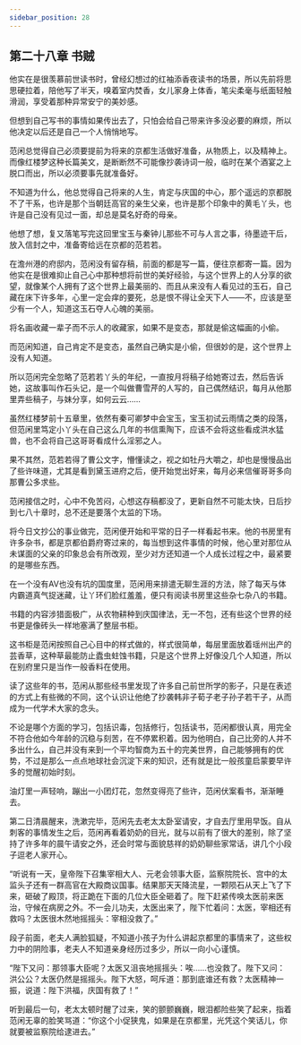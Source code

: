 ```yaml
---
sidebar_position: 28
---
```


## 第二十八章 **书贼**

他实在是很羡慕前世读书时，曾经幻想过的红袖添香夜读书的场景，所以先前将思思硬拉着，陪他写了半天，嗅着室内焚香，女儿家身上体香，笔尖柔毫与纸面轻触滑润，享受着那种异常安宁的美妙感。

但想到自己写书的事情如果传出去了，只怕会给自己带来许多没必要的麻烦，所以他决定以后还是自己一个人悄悄地写。

范闲总觉得自己必须要提前为将来的京都生活做好准备，从物质上，以及精神上。而像红楼梦这种长篇美文，是断断然不可能像抄袭诗词一般，临时在某个酒宴之上脱口而出，所以必须要事先就准备好。

不知道为什么，他总觉得自己将来的人生，肯定与庆国的中心，那个遥远的京都脱不了干系，也许是那个当朝廷高官的亲生父亲，也许是那个印象中的黄毛丫头，也许是自己没有见过一面，却总是莫名好奇的母亲。

他想了想，复又落笔写完这回里宝玉与秦钟儿那些不可与人言之事，待墨迹干后，放入信封之中，准备寄给远在京都的范若若。

在澹州港的府邸内，范闲没有留存稿，前面的都是写一篇，便往京都寄一篇。因为他实在是很难抑止自己心中那种想将前世的美好经验，与这个世界上的人分享的欲望，就像某个人拥有了这个世界上最美丽的、而且从来没有人看见过的玉石，自己藏在床下许多年，心里一定会痒的要死，总是恨不得让全天下人——不，应该是至少有一个人，知道这玉石夺人心魄的美丽。

将名画收藏一辈子而不示人的收藏家，如果不是变态，那就是偷这幅画的小偷。

而范闲知道，自己肯定不是变态，虽然自己确实是小偷，但很妙的是，这个世界上没有人知道。

所以范闲完全忽略了范若若丫头的年纪，一直按月将稿子给她寄过去，然后告诉她，这故事叫作石头记，是一个叫做曹雪芹的人写的，自己偶然结识，每月从他那里弄些稿子，与妹分享，如何云云……

虽然红楼梦前十五章里，依然有秦可卿梦中会宝玉，宝玉初试云雨情之类的段落，但范闲里笃定小丫头在自己这么几年的书信熏陶下，应该不会将这些看成洪水猛兽，也不会将自己这哥哥看成什么淫邪之人。

果不其然，范若若得了曹公文字，懵懂读之，视之如牡丹大嚼之，却也是慢慢品出了些许味道，尤其是看到黛玉进府之后，便开始觉出好来，每月必来信催哥哥多向那曹公多求些。

范闲接信之时，心中不免苦闷，心想这存稿都没了，更新自然不可能太快，日后抄到七八十章时，总不还是要落个太监的下场。

将今日文抄公的事业做完，范闲便开始和平常的日子一样看起书来。他的书房里有许多杂书，都是京都伯爵府寄过来的，每当想到这件事情的时候，他心里对那位从未谋面的父亲的印象总会有所改观，至少对方还知道一个人成长过程之中，最紧要的是哪些东西。

在一个没有AV也没有坑的国度里，范闲用来排遣无聊生涯的方法，除了每天与体内霸道真气捉迷藏，让丫环们脸红羞羞，便只有阅读书房里这些杂七杂八的书籍。

书籍的内容涉猎面极广，从农物耕种到庆国律法，无一不包，还有些这个世界的经书更是像砖头一样地塞满了整层书柜。

这书柜是范闲按照自己心目中的样式做的，样式很简单，每层里面放着瑶州出产的芸香草，这种草最能防止蠹虫蛀蚀书籍，只是这个世界上好像没几个人知道，所以在别府里只是当作一般香料在使用。

读了这些年的书，范闲从那些经书里发现了许多自己前世所学的影子，只是在表述的方式上有些微的不同，这个认识让他绝了抄袭韩非子荀子老子孙子若干子，从而成为一代学术大家的念头。

不论是哪个方面的学习，包括识毒，包括修行，包括读书，范闲都很认真，用完全不符合他如今年龄的沉稳与刻苦，在不停累积着。因为他明白，自己比旁的人并不多出什么，自己并没有来到一个平均智商为五十的完美世界，自己能够拥有的优势，不过是那么一点点地球社会沉淀下来的知识，还有就是比一般孩童启蒙要早许多的觉醒初始时刻。

油灯里一声轻响，蹦出一小团灯花，忽然变得亮了些许，范闲伏案看书，渐渐睡去。

第二日清晨醒来，洗漱完毕，范闲先去老太太卧室请安，才自去厅里用早饭。自从刺客的事情发生之后，范闲再看着奶奶的目光，就与以前有了很大的差别，除了坚持了许多年的晨午请安之外，还会时常与面貌慈祥的奶奶聊些家常话，讲几个小段子逗老人家开心。

“听说有一天，皇帝陛下召集宰相大人、元老会领事大臣，监察院院长、宫中的太监头子还有一群高官在大殿商议国事。结果那天天降流星，一颗陨石从天上飞了下来，砸破了殿顶，将正跪在下面的几位大臣全砸着了。陛下赶紧传唤太医前来医治，守候在病房之外。不一会儿功夫，太医出来了，陛下忙着问：太医，宰相还有救吗？太医很木然地摇摇头：宰相没救了。”

段子前面，老夫人满脸狐疑，不知道小孩子为什么讲起京都里的事情来了，这些权力中的阴险事，老夫人不知道亲身经历过多少，所以一向小心谨慎。

“陛下又问：那领事大臣呢？太医又沮丧地摇摇头：唉……也没救了。陛下又问：洪公公？太医仍然是摇摇头。陛下大怒，呵斥道：那到底谁还有救？太医精神一振，说道：陛下洪福，庆国有救了！”

听到最后一句，老太太顿时醒了过来，笑的颤颤巍巍，眼泪都险些笑了起来，指着范闲无辜的脸笑骂道：“你这个小促狭鬼，如果是在京都里，光凭这个笑话儿，你就要被监察院给逮进去。”

